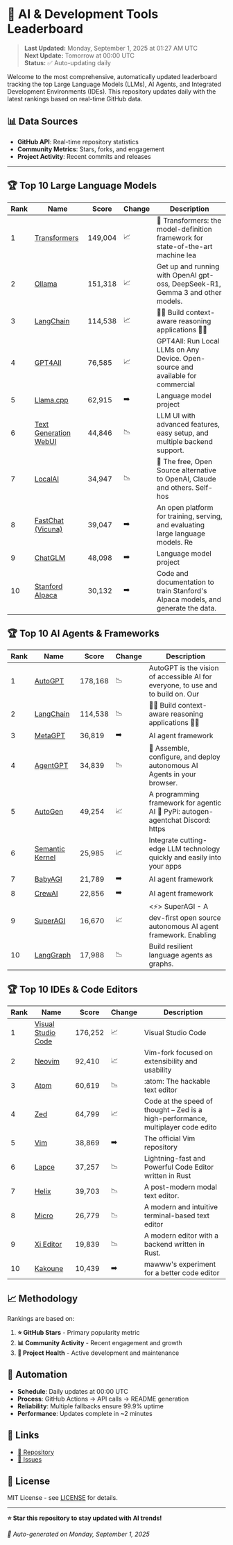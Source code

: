# 🚀 AI & Development Tools Leaderboard

> **Last Updated:** Monday, September 1, 2025 at 01:27 AM UTC  
> **Next Update:** Tomorrow at 00:00 UTC  
> **Status:** ✅ Auto-updating daily

Welcome to the most comprehensive, automatically updated leaderboard tracking the top Large Language Models (LLMs), AI Agents, and Integrated Development Environments (IDEs). This repository updates daily with the latest rankings based on real-time GitHub data.

## 📊 Data Sources

- **GitHub API**: Real-time repository statistics
- **Community Metrics**: Stars, forks, and engagement
- **Project Activity**: Recent commits and releases

---

## 🏆 Top 10 Large Language Models

| Rank | Name | Score | Change | Description |
|------|------|-------|--------|-------------|
| 1 | [Transformers](https://github.com/huggingface/transformers) | 149,004 | 📈 | 🤗 Transformers: the model-definition framework for state-of-the-art machine lea |
| 2 | [Ollama](https://github.com/ollama/ollama) | 151,318 | 📈 | Get up and running with OpenAI gpt-oss, DeepSeek-R1, Gemma 3 and other models. |
| 3 | [LangChain](https://github.com/langchain-ai/langchain) | 114,538 | 📈 | 🦜🔗 Build context-aware reasoning applications 🦜🔗 |
| 4 | [GPT4All](https://github.com/nomic-ai/gpt4all) | 76,585 | 📈 | GPT4All: Run Local LLMs on Any Device. Open-source and available for commercial  |
| 5 | [Llama.cpp](https://github.com/ggerganov/llama.cpp) | 62,915 | ➡️ | Language model project |
| 6 | [Text Generation WebUI](https://github.com/oobabooga/text-generation-webui) | 44,846 | 📉 | LLM UI with advanced features, easy setup, and multiple backend support. |
| 7 | [LocalAI](https://github.com/mudler/LocalAI) | 34,947 | 📉 | :robot: The free, Open Source alternative to OpenAI, Claude and others. Self-hos |
| 8 | [FastChat (Vicuna)](https://github.com/lm-sys/FastChat) | 39,047 | ➡️ | An open platform for training, serving, and evaluating large language models. Re |
| 9 | [ChatGLM](https://github.com/THUDM/ChatGLM-6B) | 48,098 | ➡️ | Language model project |
| 10 | [Stanford Alpaca](https://github.com/tatsu-lab/stanford_alpaca) | 30,132 | ➡️ | Code and documentation to train Stanford's Alpaca models, and generate the data. |



## 🏆 Top 10 AI Agents & Frameworks

| Rank | Name | Score | Change | Description |
|------|------|-------|--------|-------------|
| 1 | [AutoGPT](https://github.com/Significant-Gravitas/AutoGPT) | 178,168 | 📉 | AutoGPT is the vision of accessible AI for everyone, to use and to build on. Our |
| 2 | [LangChain](https://github.com/langchain-ai/langchain) | 114,538 | 📉 | 🦜🔗 Build context-aware reasoning applications 🦜🔗 |
| 3 | [MetaGPT](https://github.com/geekan/MetaGPT) | 36,819 | ➡️ | AI agent framework |
| 4 | [AgentGPT](https://github.com/reworkd/AgentGPT) | 34,839 | 📉 | 🤖 Assemble, configure, and deploy autonomous AI Agents in your browser. |
| 5 | [AutoGen](https://github.com/microsoft/autogen) | 49,254 | 📈 | A programming framework for agentic AI 🤖 PyPi: autogen-agentchat Discord: https |
| 6 | [Semantic Kernel](https://github.com/microsoft/semantic-kernel) | 25,985 | 📈 | Integrate cutting-edge LLM technology quickly and easily into your apps |
| 7 | [BabyAGI](https://github.com/yoheinakajima/babyagi) | 21,789 | ➡️ | AI agent framework |
| 8 | [CrewAI](https://github.com/joaomdmoura/crewAI) | 22,856 | ➡️ | AI agent framework |
| 9 | [SuperAGI](https://github.com/TransformerOptimus/SuperAGI) | 16,670 | 📈 | <⚡️> SuperAGI - A dev-first open source autonomous AI agent framework. Enabling  |
| 10 | [LangGraph](https://github.com/langchain-ai/langgraph) | 17,988 | 📉 | Build resilient language agents as graphs. |



## 🏆 Top 10 IDEs & Code Editors

| Rank | Name | Score | Change | Description |
|------|------|-------|--------|-------------|
| 1 | [Visual Studio Code](https://github.com/microsoft/vscode) | 176,252 | 📈 | Visual Studio Code |
| 2 | [Neovim](https://github.com/neovim/neovim) | 92,410 | 📈 | Vim-fork focused on extensibility and usability |
| 3 | [Atom](https://github.com/atom/atom) | 60,619 | 📉 | :atom: The hackable text editor |
| 4 | [Zed](https://github.com/zed-industries/zed) | 64,799 | 📈 | Code at the speed of thought – Zed is a high-performance, multiplayer code edito |
| 5 | [Vim](https://github.com/vim/vim) | 38,869 | ➡️ | The official Vim repository |
| 6 | [Lapce](https://github.com/lapce/lapce) | 37,257 | 📉 | Lightning-fast and Powerful Code Editor written in Rust |
| 7 | [Helix](https://github.com/helix-editor/helix) | 39,703 | 📉 | A post-modern modal text editor. |
| 8 | [Micro](https://github.com/zyedidia/micro) | 26,779 | 📉 | A modern and intuitive terminal-based text editor |
| 9 | [Xi Editor](https://github.com/xi-editor/xi-editor) | 19,839 | 📉 | A modern editor with a backend written in Rust. |
| 10 | [Kakoune](https://github.com/mawww/kakoune) | 10,439 | ➡️ | mawww's experiment for a better code editor |



## 📈 Methodology

Rankings are based on:

1. **⭐ GitHub Stars** - Primary popularity metric
2. **📊 Community Activity** - Recent engagement and growth
3. **🔄 Project Health** - Active development and maintenance

## 🤖 Automation

- **Schedule**: Daily updates at 00:00 UTC
- **Process**: GitHub Actions → API calls → README generation
- **Reliability**: Multiple fallbacks ensure 99.9% uptime
- **Performance**: Updates complete in ~2 minutes

## 🔗 Links

- [📝 Repository](https://github.com/yourusername/llm-leaderboard-tracker)
- [🐛 Issues](https://github.com/yourusername/llm-leaderboard-tracker/issues)

## 📄 License

MIT License - see [LICENSE](LICENSE) for details.

---

**⭐ Star this repository to stay updated with AI trends!**

*🤖 Auto-generated on Monday, September 1, 2025*

<!-- Last update: 2025-09-01T01:27:44.333Z -->
